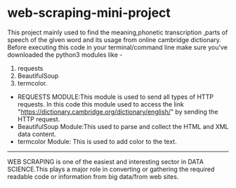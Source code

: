 # web-scraping-mini-project
This project mainly used to find the meaning,phonetic transcription ,parts of speech of the given word and its usage from online cambridge dictionary.
Before executing this code in your terminal/command line make sure you've downloaded the python3 modules like -
1. requests
2. BeautifulSoup
3. termcolor.
- REQUESTS MODULE:This module is used to send all types of HTTP requests.
In this code this module used to access the link "https://dictionary.cambridge.org/dictionary/english/" by sending the HTTP request.
- BeautifulSoup Module:This used to parse and collect the HTML and XML data content.
- termcolor Module: This is used to add color to the text.

---- 
WEB SCRAPING is one of the easiest and interesting sector in DATA SCIENCE.This plays a major role in converting or gathering the required readable code or information from big data/from web sites.
